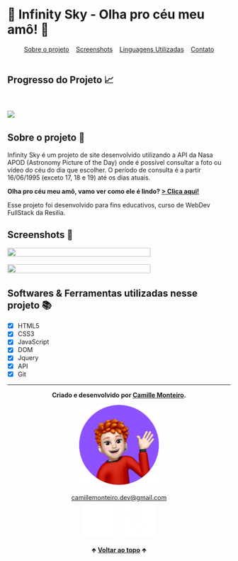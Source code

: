 # 💫 Infinity Sky - Olha pro céu meu amô! 🌌

<div id="inicio" align=center>
  <a href="#sobre">Sobre o projeto</a>&nbsp;&nbsp;&nbsp;
  <a href="#screenshots">Screenshots</a>&nbsp;&nbsp;&nbsp;
  <a href="#linguagens">Linguagens Utilizadas</a>&nbsp;&nbsp;&nbsp;
  <a href="#contato">Contato</a> 
</div><br>

<h2>Progresso do Projeto 📈</h2><br>

<img src="https://img.shields.io/badge/Status-Conclu%C3%ADdo%20%2F%20Finalizado-sucesso?style=for-the-badge&logo=cachet" height="30em"><br>

<h2 id="sobre">Sobre o projeto 🔎</h2>
<p> Infinity Sky é um projeto de site desenvolvido utilizando a API da Nasa APOD (Astronomy Picture of the Day) onde é possível consultar a foto ou vídeo do céu do dia que escolher. O período de consulta é a partir 16/06/1995 (exceto 17, 18 e 19) até os dias atuais.<br>

<strong>Olha pro céu meu amô, vamo ver como ele é lindo? <a href="https://camimonteiro.github.io/Project_InfinitySky/">> Clica aqui!</a></strong>

Esse projeto foi desenvolvido para fins educativos, curso de WebDev FullStack da Resilia.</p>

<h2 id="screenshots">Screenshots 📸</h2>

<img src="./img/Screenshot1.png" width="80%" height="50%"><br>

<img src="https://github.com/camimonteiro/Project_InfinitySky/blob/main/img/InfinitySky%20Screenshot%20GIF.gif?raw=true" width="80%" height="50%"><br>


<h2 id="linguagens">Softwares & Ferramentas utilizadas nesse projeto 📚</h2>

- [x] HTML5
- [x] CSS3
- [x] JavaScript
- [x] DOM
- [x] Jquery
- [x] API
- [x] Git

<hr>

<div id="contato" align="center">

  **Criado e desenvolvido por [Camille Monteiro](https://www.linkedin.com/in/camillemonteiro/).**
  
 <div align="center">
   <img src="https://raw.githubusercontent.com/camimonteiro/Project_App_MyBookcase/main/img/Memoji%20-%20Camille_redondo_oi.png" height="180em"><br><br>
   <a href="mailto:camillemonteiro.dev@gmail.com">camillemonteiro.dev@gmail.com</a><br>
   <a href="https://github.com/camimonteiro" target="_blank"><img src="https://raw.githubusercontent.com/camimonteiro/Game_SaidaEscarlate/main/Images/GitHubwhite.png" height="80em" title="GitHub de Camille"></a>
   <a href="https://www.linkedin.com/in/camillemonteiro/" target="_blank"><img src="https://raw.githubusercontent.com/camimonteiro/Game_SaidaEscarlate/main/Images/LinkedInWhite.png" height="80em" title="LinkedIn de Camille"></a>
  </div>
</div>

<br>

<div align="center">
  &#129145;&nbsp;<a href="#inicio"><strong>Voltar ao topo</strong></a>&nbsp;&#129145;
</div>
